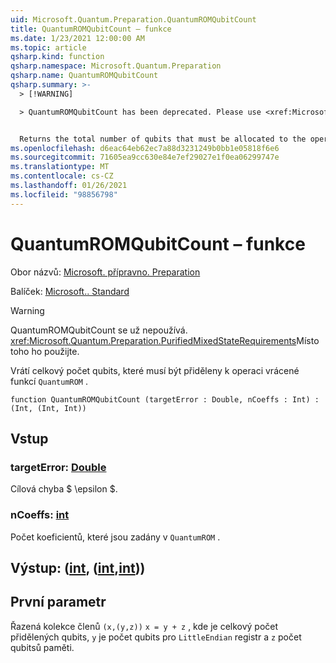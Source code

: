 ```yaml
---
uid: Microsoft.Quantum.Preparation.QuantumROMQubitCount
title: QuantumROMQubitCount – funkce
ms.date: 1/23/2021 12:00:00 AM
ms.topic: article
qsharp.kind: function
qsharp.namespace: Microsoft.Quantum.Preparation
qsharp.name: QuantumROMQubitCount
qsharp.summary: >-
  > [!WARNING]

  > QuantumROMQubitCount has been deprecated. Please use <xref:Microsoft.Quantum.Preparation.PurifiedMixedStateRequirements> instead.


  Returns the total number of qubits that must be allocated to the operation returned by `QuantumROM`.
ms.openlocfilehash: d6eac64eb62ec7a88d3231249b0bb1e05818f6e6
ms.sourcegitcommit: 71605ea9cc630e84e7ef29027e1f0ea06299747e
ms.translationtype: MT
ms.contentlocale: cs-CZ
ms.lasthandoff: 01/26/2021
ms.locfileid: "98856798"
---
```

# <a name="quantumromqubitcount-function"></a>QuantumROMQubitCount – funkce

Obor názvů: [Microsoft. přípravno. Preparation](xref:Microsoft.Quantum.Preparation)

Balíček: [Microsoft.. Standard](https://nuget.org/packages/Microsoft.Quantum.Standard)


> [!WARNING]
> QuantumROMQubitCount se už nepoužívá. <xref:Microsoft.Quantum.Preparation.PurifiedMixedStateRequirements>Místo toho ho použijte.

Vrátí celkový počet qubits, které musí být přiděleny k operaci vrácené funkcí `QuantumROM` .

```qsharp
function QuantumROMQubitCount (targetError : Double, nCoeffs : Int) : (Int, (Int, Int))
```


## <a name="input"></a>Vstup

### <a name="targeterror--double"></a>targetError: [Double](xref:microsoft.quantum.lang-ref.double)

Cílová chyba $ \epsilon $.


### <a name="ncoeffs--int"></a>nCoeffs: [int](xref:microsoft.quantum.lang-ref.int)

Počet koeficientů, které jsou zadány v `QuantumROM` .



## <a name="output--intintint"></a>Výstup: ([int](xref:microsoft.quantum.lang-ref.int), ([int](xref:microsoft.quantum.lang-ref.int),[int](xref:microsoft.quantum.lang-ref.int)))

## <a name="first-parameter"></a>První parametr

Řazená kolekce členů `(x,(y,z))` `x = y + z` , kde je celkový počet přidělených qubits, `y` je počet qubits pro `LittleEndian` registr a `z` počet qubitsů paměti.